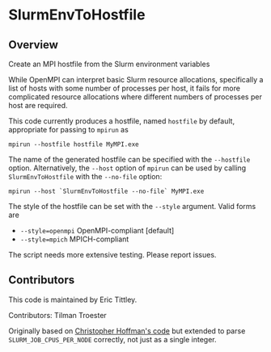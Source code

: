 # SlurmEnvToHostfile

## Overview
Create an MPI hostfile from the Slurm environment variables

While OpenMPI can interpret basic Slurm resource allocations, specifically a list of hosts with some number of processes per host, it fails for more complicated resource allocations where different numbers of processes per host are required.

This code currently produces a hostfile, named `hostfile` by default, appropriate for passing to `mpirun` as

```
mpirun --hostfile hostfile MyMPI.exe
```

The name of the generated hostfile can be specified with the `--hostfile` option. Alternatively, the `--host` option of 
`mpirun` can be used by calling `SlurmEnvToHostfile` with the `--no-file` option:

```
mpirun --host `SlurmEnvToHostfile --no-file` MyMPI.exe
```

The style of the hostfile can be set with the `--style` argument. Valid forms are
 * `--style=openmpi` OpenMPI-compliant [default]
 * `--style=mpich`   MPICH-compliant

The script needs more extensive testing. Please report issues.

## Contributors

This code is maintained by Eric Tittley.

Contributors:
 Tilman Troester

Originally based on [Christopher Hoffman's code](https://github.com/pftool/pftool/blob/master/scripts/pfscripts.py)
but extended to parse `SLURM_JOB_CPUS_PER_NODE` correctly, not just as a single integer.
